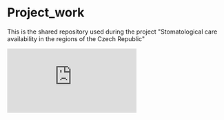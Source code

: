 # Project_work
This is the shared repository used during the project "Stomatological care availability in the regions of the Czech Republic"

![alt text](https://github.com/habetinj/Project_work/blob/master/scheme.pdf)